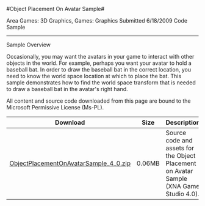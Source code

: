 #Object Placement On Avatar Sample#

Area
Games: 3D Graphics, Games: Graphics
Submitted
6/18/2009
Code Sample

---

Sample Overview

Occasionally, you may want the avatars in your game to interact with other objects in the world. For example, perhaps you want your avatar to hold a baseball bat. In order to draw the baseball bat in the correct location, you need to know the world space location at which to place the bat. This sample demonstrates how to find the world space transform that is needed to draw a baseball bat in the avatar's right hand.


All content and source code downloaded from this page are bound to the Microsoft Permissive License (Ms-PL).

Download | Size | Description
---|---|---|
[ObjectPlacementOnAvatarSample_4_0.zip](https://github.com/DDReaper/XNAGameStudio/blob/master/Samples/ObjectPlacementOnAvatarSample_4_0.zip?raw=true) | 0.06MB | Source code and assets for the Object Placement on Avatar Sample (XNA Game Studio 4.0). 